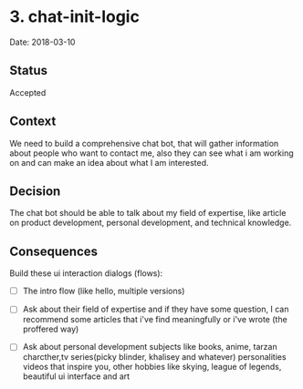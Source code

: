 # 3. chat-init-logic

Date: 2018-03-10

## Status

Accepted

## Context

We need to build a comprehensive chat bot, that will gather information about people who want to contact me, also they can see what i am working on and can make an idea about what I am interested.
 
## Decision

The chat bot should be able to talk about my field of expertise, like article on product development, personal development, and technical knowledge.

## Consequences

Build these ui interaction dialogs (flows):
- [ ] The intro flow (like hello, multiple versions)
- [ ] Ask about their field of expertise and if they have some question, I can recommend some articles that i've find meaningfully or i've wrote (the proffered way)
- [ ] Ask about personal development subjects like books, anime, tarzan charcther,tv series(picky blinder, khalisey and whatever) personalities videos that inspire you, other hobbies like skying, league of legends, beautiful ui interface and art


